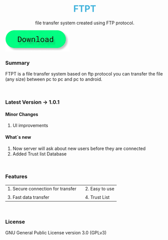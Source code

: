<h1 style="color: #42b3dc;" align="center">FTPT</h1>
<p align = "center">file transfer system created using FTP protocol.</p>

<a href="javascript:download('ftpt')"><img src="/public/images/btn.d.webp" alt=""></a>

### Summary
FTPT is a file transfer system based on ftp protocol you can transfer the file (any size) between pc to pc and pc to android.

<br>

### Latest Version -> 1.0.1

#### Minor Changes
1. UI improvements

#### What`s new
1. Now server will ask about new users before they are connected
2. Added Trust list Database

<br>

### Features

|   |   |   |
|---|---|---|
| 1. Secure connection for transfer  |   | 2. Easy to use  |
|   |   |   |   |   |
| 3. Fast data transfer  |   | 4. Trust List  |

<br>

### License
GNU General Public License version 3.0 (GPLv3)